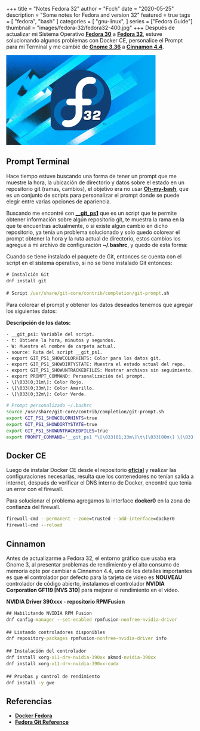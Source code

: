 +++
title = "Notes Fedora 32"
author = "Fcch"
date = "2020-05-25"
description = "Some notes for Fedora and version 32"
featured = true
tags = [
    "fedora",
    "bash"
]
categories = [
    "gnu-linux",
]
series = ["Fedora Guide"]
thumbnail = "images/fedora-32/fedora32-400.jpg"
+++
Después de actualizar mi Sistema Operativo [**Fedora 30**](https://getfedora.org/es/) a [**Fedora 32**](https://getfedora.org/es/), estuve solucionando algunos problemas con Docker CE, personalice el Prompt para mi Terminal y me cambié de [**Gnome 3.36**](https://www.gnome.org/) a [**Cinnamon 4.4**](https://es.wikipedia.org/wiki/Cinnamon).

<!--more-->

![](/images/fedora-32/fedora32-400.jpg)

## Prompt Terminal

Hace tiempo estuve buscando una forma de tener un prompt que me muestre la hora, la ubicación de directorio y datos sobre el estado en un repositorio git (ramas, cambios), el objetivo era no usar [**Oh-my-bash**](https://github.com/ohmybash/oh-my-bash), que es un conjunto de scripts para personalizar el prompt donde se puede elegir entre varias opciones de apariencia.

Buscando me encontré con [**__git_ps1**](https://fedoraproject.org/wiki/Git_quick_reference) que es un script que te permite obtener información sobre algún repositorio git, te muestra la rama en la que te encuentras actualmente, o si existe algún cambio en dicho repositorio, ya tenia un problema solucionado y solo quedo colorear el prompt obtener la hora y la ruta actual de directorio, estos cambios los agregue a mi archivo de configuración **~/.bashrc**, y quedo de esta forma: 

Cuando se tiene instalado el paquete de Git, entonces se cuenta con el script en el sistema operativo, si no se tiene instalado Git entonces: 

```cmd
# Instalción Git
dnf install git

# Script /usr/share/git-core/contrib/completion/git-prompt.sh  
```

Para colorear el prompt y obtener los datos deseados tenemos que agregar los siguientes datos:

**Descripción de los datos:**

```text
- __git_ps1: Variable del script.
- t: Obtiene la hora, minutos y segundos.
- W: Muestra el nombre de carpeta actual.
- source: Ruta del script __git_ps1.
- export GIT_PS1_SHOWCOLORHINTS: Color para los datos git.
- export GIT_PS1_SHOWDIRTYSTATE: Muestra el estado actual del repo.
- export GIT_PS1_SHOWUNTRACKEDFILES: Mostrar archivos sin seguimiento.
- export PROMPT_COMMAND: Personalización del prompt.
- \[\033[0;31m\]: Color Rojo.
- \[\033[0;33m\]: Color Amarillo.
- \[\033[0;32m\]: Color Verde.
```

```bash
# Prompt personalizado ~/.bashrc
source /usr/share/git-core/contrib/completion/git-prompt.sh
export GIT_PS1_SHOWCOLORHINTS=true
export GIT_PS1_SHOWDIRTYSTATE=true
export GIT_PS1_SHOWUNTRACKEDFILES=true
export PROMPT_COMMAND='__git_ps1 "\[\033[01;33m\]\t\[\033[00m\] \[\033[01;31m\][\W]\[\033[00m\]" " \\\$ "'
```

## Docker CE

Luego de instalar Docker CE desde el repositorio [**oficial**](https://docs.docker.com/engine/install/fedora/) y realizar las configuraciones necesarias, resulta que los contenedores no tenían salida a internet, después de verificar el DNS interno de Docker, encontré que tenia un error con el firewall.

Para solucionar el problema agregamos la interface **docker0** en la zona de confianza del firewall.

```cmd
firewall-cmd --permanent --zone=trusted --add-interface=docker0
firewall-cmd --reload
```

## Cinnamon 

Antes de actualizarme a Fedora 32, el entorno gráfico que usaba era Gnome 3, al presentar problemas de rendimiento y el alto consumo de memoria opte por cambiar a Cinnamon 4.4, uno de los detalles importantes es que el controlador por defecto para la tarjeta de vídeo es **NOUVEAU** controlador de código abierto, instalamos el controlador **NVIDIA Corporation GF119 [NVS 310]** para mejorar el rendimiento en el vídeo.

**NVIDIA Driver 390xxx - repositorio RPMFusion**

```cmd
## Habilitando NVIDIA RPM Fusion
dnf config-manager --set-enabled rpmfusion-nonfree-nvidia-driver

## Listando controladores disponibles
dnf repository-packages rpmfusion-nonfree-nvidia-driver info

## Instalación del controlador
dnf install xorg-x11-drv-nvidia-390xx akmod-nvidia-390xx
dnf install xorg-x11-drv-nvidia-390xx-cuda

## Pruebas y control de rendimiento
dnf install -y gwe
```

## Referencias

- [**Docker Fedora**](https://docs.docker.com/engine/install/fedora/)
- [**Fedora Git Reference**](https://fedoraproject.org/wiki/Git_quick_reference)